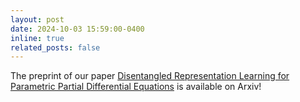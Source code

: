 ```yaml
---
layout: post
date: 2024-10-03 15:59:00-0400
inline: true
related_posts: false
---
```


The preprint of our paper <a href="https://arxiv.org/abs/2410.02136" target="_blank">Disentangled Representation Learning for Parametric Partial Differential Equations</a> is available on Arxiv!

